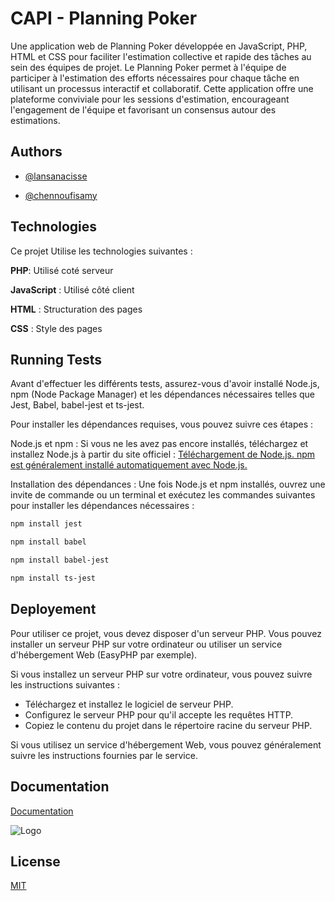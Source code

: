 
# CAPI - Planning Poker



Une application web de Planning Poker développée en JavaScript, PHP, HTML et CSS pour faciliter l'estimation collective et rapide des tâches au sein des équipes de projet. Le Planning Poker permet à l'équipe de participer à l'estimation des efforts nécessaires pour chaque tâche en utilisant un processus interactif et collaboratif. Cette application offre une plateforme conviviale pour les sessions d'estimation, encourageant l'engagement de l'équipe et favorisant un consensus autour des estimations.

## Authors

- [@lansanacisse ](https://github.com/lansanacisse)

- [@chennoufisamy ](https://github.com/chennoufisamy)


## Technologies

Ce projet Utilise les technologies suivantes :

**PHP**: Utilisé coté serveur

**JavaScript** : Utilisé côté client

**HTML** : Structuration des pages

**CSS** : Style des pages
## Running Tests

Avant d'effectuer les différents tests, assurez-vous d'avoir installé Node.js, npm (Node Package Manager) et les dépendances nécessaires telles que Jest, Babel, babel-jest et ts-jest.

Pour installer les dépendances requises, vous pouvez suivre ces étapes :

Node.js et npm : Si vous ne les avez pas encore installés, téléchargez et installez Node.js à partir du site officiel :  [Téléchargement de Node.js. npm est généralement installé automatiquement avec Node.js.](https://nodejs.org/en/download) 

Installation des dépendances : Une fois Node.js et npm installés, ouvrez une invite de commande ou un terminal et exécutez les commandes suivantes pour installer les dépendances nécessaires :

```bash
npm install jest 
```
```bash
npm install babel 
```
```bash
npm install babel-jest
```
```bash
npm install ts-jest 
```



## Deployement 

Pour utiliser ce projet, vous devez disposer d'un serveur PHP. Vous pouvez installer un serveur PHP sur votre ordinateur ou utiliser un service d'hébergement Web (EasyPHP par exemple).

Si vous installez un serveur PHP sur votre ordinateur, vous pouvez suivre les instructions suivantes :

- Téléchargez et installez le logiciel de serveur PHP.
- Configurez le serveur PHP pour qu'il accepte les requêtes HTTP.
- Copiez le contenu du projet dans le répertoire racine du serveur PHP.

Si vous utilisez un service d'hébergement Web, vous pouvez généralement suivre les instructions fournies par le service.


## Documentation

[Documentation](https://github.com/lansanacisse/ApplicationPlanningPoker/tree/main/Documentation)

![Logo](https://www.merci-app.com/app/uploads/2023/07/64ba8d6697941b33d27779f3_Site20Scrum20Poker20en20ligne201.jpg)


## License

[MIT](https://choosealicense.com/licenses/mit/)

